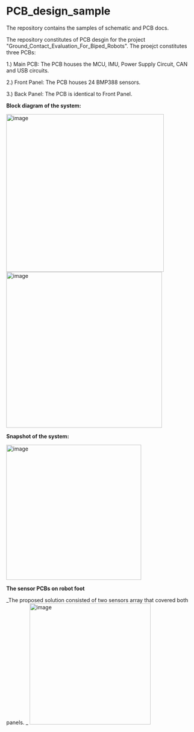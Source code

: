 # PCB_design_sample
The repository contains the samples of schematic and PCB docs.

The repository constitutes of PCB desgin for the project "Ground_Contact_Evaluation_For_Biped_Robots". The proejct constitutes three PCBs:

1.) Main PCB: The PCB houses the MCU, IMU, Power Supply Circuit, CAN and USB circuits.

2.) Front Panel: The PCB houses 24 BMP388 sensors.

3.) Back Panel: The PCB is identical to Front Panel.

**Block diagram of the system:**

<img width="418" alt="image" src="https://user-images.githubusercontent.com/26063512/159385024-e9fceb61-f64a-4edd-821f-26216202bc56.png">

<img width="413" alt="image" src="https://user-images.githubusercontent.com/26063512/159385073-622b12c7-085d-48ff-b6f8-24f1729f0788.png">

**Snapshot of the system:**

<img width="358" alt="image" src="https://user-images.githubusercontent.com/26063512/159385114-2d4eca80-4aa6-43c4-b8b9-a7eac2dc7acf.png">

**The sensor PCBs on robot foot**

_The proposed solution consisted of two sensors array that covered both panels.
_
<img width="321" alt="image" src="https://user-images.githubusercontent.com/26063512/159385191-c614952c-f361-41cc-9ce5-6f7154eab5df.png">

